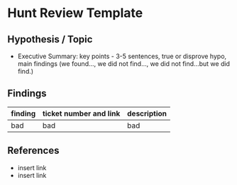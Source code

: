# Hunt Review Template

## Hypothesis / Topic
- Executive Summary: key points - 3-5 sentences, true or disprove hypo, main findings (we found..., we did not find..., we did not find...but we did find.)
  
## Findings
| finding | ticket number and link | description |
|---------|------------------------|-------------|
|     bad    |        bad  			   |    bad         |

## References

- insert link
- insert link
